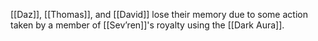 [[Daz]], [[Thomas]], and [[David]] lose their memory due to some action taken by a member of [[Sev’ren]]'s royalty using the [[Dark Aura]].